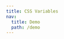 ```yaml
---
title: CSS Variables
nav:
  title: Demo
  path: /demo
---
```


<code src="../examples/css-var.tsx"></code>
